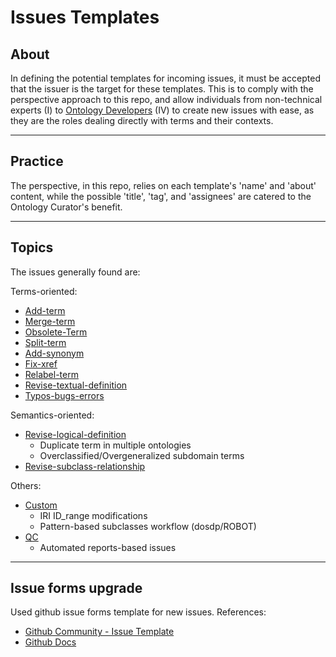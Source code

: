 # Issues Templates

## About

In defining the potential templates for incoming issues, it must be accepted that the issuer is the target for these templates. This is to comply with the perspective approach to this repo, and allow individuals from non-technical experts (I) to [Ontology Developers](https://oboacademy.github.io/obook/getting_started/#ontology-engineerdeveloper-you-are) (IV) to create new issues with ease, as they are the roles dealing directly with terms and their contexts.

---

## Practice

The perspective, in this repo, relies on each template's 'name' and 'about' content, while the possible 'title', 'tag', and 'assignees' are catered to the Ontology Curator's benefit.

---

## Topics

The issues generally found are:

Terms-oriented:

- [Add-term](./add-term.md)
- [Merge-term](./mergeTerm.md)
- [Obsolete-Term](./obsolete-a-term.md)
- [Split-term](./split-term.md)
- [Add-synonym](./add-synonym.md)
- [Fix-xref](./fix-xref.md)
- [Relabel-term](./relabel-term.md)
- [Revise-textual-definition](./revise-textual-definition.md)
- [Typos-bugs-errors](./typos-bugs-errors.md)

Semantics-oriented:

- [Revise-logical-definition](./revise-logical-definition.md)
  - Duplicate term in multiple ontologies
  - Overclassified/Overgeneralized subdomain terms
- [Revise-subclass-relationship](./revise-subclass-relationship.md)

Others:

- [Custom](./custom.md)
  - IRI ID_range modifications
  - Pattern-based subclasses workflow (dosdp/ROBOT)
- [QC](./qc.md)
  - Automated reports-based issues

---

## Issue forms upgrade

Used github issue forms template for new issues.
References:

- [Github Community - Issue Template](https://gh-community.github.io/issue-template-feedback/structured/)
- [Github Docs](https://docs.github.com/en/communities/using-templates-to-encourage-useful-issues-and-pull-requests/configuring-issue-templates-for-your-repository#creating-issue-templates)
